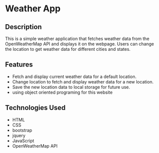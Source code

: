 # Weather App

## Description

This is a simple weather application that fetches weather data from the OpenWeatherMap API and displays it on the webpage. Users can change the location to get weather data for different cities and states.

## Features

- Fetch and display current weather data for a default location.
- Change location to fetch and display weather data for a new location.
- Save the new location data to local storage for future use.
- using object oriented programing for this website

## Technologies Used

- HTML
- CSS
- bootstrap
- jquery
- JavaScript
- OpenWeatherMap API



   
